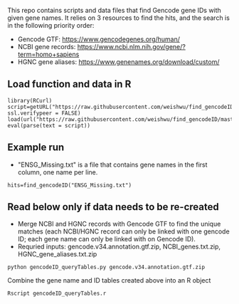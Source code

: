 This repo contains scripts and data files that find Gencode gene IDs with given gene names. It relies on 3 resources to find the hits, and the search is in the following priority order:
- Gencode GTF: https://www.gencodegenes.org/human/
- NCBI gene records: https://www.ncbi.nlm.nih.gov/gene/?term=homo+sapiens
- HGNC gene aliases: https://www.genenames.org/download/custom/

## Load function and data in R
```
library(RCurl)
script=getURL("https://raw.githubusercontent.com/weishwu/find_gencodeID/master/find_gencodeID.r", ssl.verifypeer = FALSE)
load(url("https://raw.githubusercontent.com/weishwu/find_gencodeID/master/queryTabs.RData"))
eval(parse(text = script))
```

## Example run
- "ENSG_Missing.txt" is a file that contains gene names in the first column, one name per line.
```
hits=find_gencodeID("ENSG_Missing.txt")
```

## Read below only if data needs to be re-created
- Merge NCBI and HGNC records with Gencode GTF to find the unique matches (each NCBI/HGNC record can only be linked with one gencode ID; each gene name can only be linked with on Gencode ID).
- Requried inputs: gencode.v34.annotation.gtf.zip, NCBI_genes.txt.zip, HGNC_gene_aliases.txt.zip
```
python gencodeID_queryTables.py gencode.v34.annotation.gtf.zip
```
Combine the gene name and ID tables created above into an R object
```
Rscript gencodeID_queryTables.r
```



